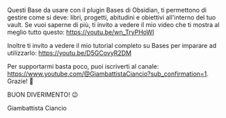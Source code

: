 

Questi Base da usare con il plugin Bases di Obsidian, ti permettono di gestire come si deve: libri, progetti, abitudini e obiettivi all'interno del tuo vault. Se vuoi saperne di più, ti invito a vedere il mio video che ti mostra al meglio tutto questo: https://youtu.be/wn_TryPHoWI

Inoltre ti invito a vedere il mio tutorial completo su Bases per imparare ad utilizzarlo: https://youtu.be/D5GCovyR2DM

Per supportarmi basta poco, puoi iscriverti al canale: https://www.youtube.com/@GiambattistaCiancio?sub_confirmation=1. Grazie! 🙏





BUON DIVERIMENTO! 😉

Giambattista Ciancio
